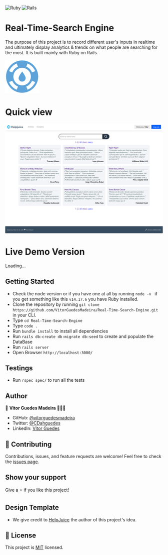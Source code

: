 ![Ruby](https://img.shields.io/badge/ruby-%23CC342D.svg?style=for-the-badge&logo=ruby&logoColor=white) ![Rails](https://img.shields.io/badge/rails-%23CC0000.svg?style=for-the-badge&logo=ruby-on-rails&logoColor=white)
# Real-Time-Search Engine

The purpose of this project is to record different user's inputs in realtime and ultimately display analytics & trends on what people are searching for the most. It is built mainly with Ruby on Rails.

![](./app/assets/images/helpjuice-favicon.png)

# Quick view

![](./app/assets/images/helpjuice.png)

# Live Demo Version

Loading...

## Getting Started

- Check the node version or if you have one at all by running `node -v ` if you get something like this `v14.17.6` you have Ruby installed.
- Clone the repository by running `git clone https://github.com/VitorGuedesMadeira/Real-Time-Search-Engine.git` in your CLI.
- Type `cd Real-Time-Search-Engine`
- Type `code .`
- Run `bundle install` to install all dependencies
- Run `rails db:create db:migrate db:seed` to create and populate the DataBase
- Run `rails server`
- Open Browser `http://localhost:3000/`

## Testings

- Run `rspec spec/` to run all the tests

## Author

👤 **Vitor Guedes Madeira** 🧑🏻‍💻
- GitHub: [@vitorguedesmadeira](https://github.com/VitorGuedesMadeira)
- Twitter: [@CDahguedes](https://twitter.com/CDahguedes)
- LinkedIn: [Vitor Guedes](https://www.linkedin.com/in/vitor-guedes-madeira/)

## 🤝 Contributing

Contributions, issues, and feature requests are welcome!
Feel free to check the [issues page](https://github.com/VitorGuedesMadeira/Real-Time-Search-Engine/issues).

## Show your support

Give a ⭐️ if you like this project!

## Design Template

- We give credit to [HelpJuice](https://helpjuice.com/) the author of this project's idea.

## 📝 License

This project is [MIT](./MIT.md) licensed.
